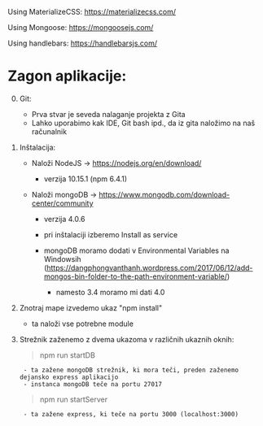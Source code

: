 Using MaterializeCSS: https://materializecss.com/

Using Mongoose: https://mongoosejs.com/

Using handlebars: https://handlebarsjs.com/

# Zagon aplikacije:

0. Git:
    - Prva stvar je seveda nalaganje projekta z Gita
    - Lahko uporabimo kak IDE, Git bash ipd., da iz gita naložimo na naš računalnik

1. Inštalacija:

    - Naloži NodeJS -> https://nodejs.org/en/download/
        - verzija 10.15.1 (npm 6.4.1)
        
    - Naloži mongoDB -> https://www.mongodb.com/download-center/community
         - verzija 4.0.6
         - pri inštalaciji izberemo Install as service
         
         - mongoDB moramo dodati v Environmental Variables na Windowsih (https://dangphongvanthanh.wordpress.com/2017/06/12/add-mongos-bin-folder-to-the-path-environment-variable/)
            - namesto 3.4 moramo mi dati 4.0
    

2. Znotraj mape izvedemo ukaz "npm install"
    - ta naloži vse potrebne module
    
3. Strežnik zaženemo z dvema ukazoma v različnih ukaznih oknih:
    >npm run startDB
    
        - ta zažene mongoDB strežnik, ki mora teči, preden zaženemo dejansko express aplikacijo
        - instanca mongoDB teče na portu 27017
        
    >npm run startServer
     
        - ta zažene express, ki teče na portu 3000 (localhost:3000)